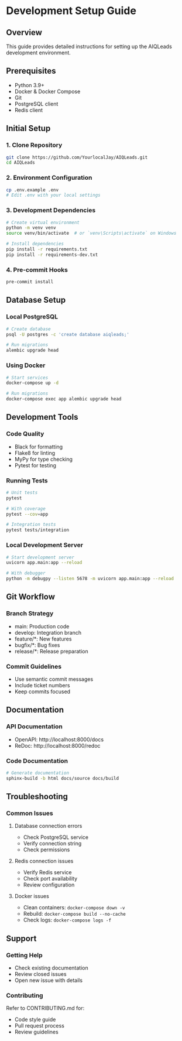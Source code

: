 # Development Setup Guide

## Overview
This guide provides detailed instructions for setting up the AIQLeads development environment.

## Prerequisites
- Python 3.9+
- Docker & Docker Compose
- Git
- PostgreSQL client
- Redis client

## Initial Setup

### 1. Clone Repository
```bash
git clone https://github.com/YourlocalJay/AIQLeads.git
cd AIQLeads
```

### 2. Environment Configuration
```bash
cp .env.example .env
# Edit .env with your local settings
```

### 3. Development Dependencies
```bash
# Create virtual environment
python -m venv venv
source venv/bin/activate  # or `venv\Scripts\activate` on Windows

# Install dependencies
pip install -r requirements.txt
pip install -r requirements-dev.txt
```

### 4. Pre-commit Hooks
```bash
pre-commit install
```

## Database Setup

### Local PostgreSQL
```bash
# Create database
psql -U postgres -c 'create database aiqleads;'

# Run migrations
alembic upgrade head
```

### Using Docker
```bash
# Start services
docker-compose up -d

# Run migrations
docker-compose exec app alembic upgrade head
```

## Development Tools

### Code Quality
- Black for formatting
- Flake8 for linting
- MyPy for type checking
- Pytest for testing

### Running Tests
```bash
# Unit tests
pytest

# With coverage
pytest --cov=app

# Integration tests
pytest tests/integration
```

### Local Development Server
```bash
# Start development server
uvicorn app.main:app --reload

# With debugger
python -m debugpy --listen 5678 -m uvicorn app.main:app --reload
```

## Git Workflow

### Branch Strategy
- main: Production code
- develop: Integration branch
- feature/*: New features
- bugfix/*: Bug fixes
- release/*: Release preparation

### Commit Guidelines
- Use semantic commit messages
- Include ticket numbers
- Keep commits focused

## Documentation

### API Documentation
- OpenAPI: http://localhost:8000/docs
- ReDoc: http://localhost:8000/redoc

### Code Documentation
```bash
# Generate documentation
sphinx-build -b html docs/source docs/build
```

## Troubleshooting

### Common Issues
1. Database connection errors
   - Check PostgreSQL service
   - Verify connection string
   - Check permissions

2. Redis connection issues
   - Verify Redis service
   - Check port availability
   - Review configuration

3. Docker issues
   - Clean containers: `docker-compose down -v`
   - Rebuild: `docker-compose build --no-cache`
   - Check logs: `docker-compose logs -f`

## Support

### Getting Help
- Check existing documentation
- Review closed issues
- Open new issue with details

### Contributing
Refer to CONTRIBUTING.md for:
- Code style guide
- Pull request process
- Review guidelines